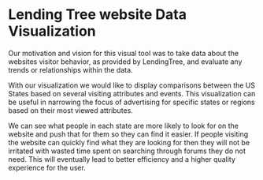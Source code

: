 # Lending Tree website Data Visualization

Our motivation and vision for this visual tool was to take data about the websites visitor behavior, as provided by LendingTree, and evaluate any trends or relationships within the data.

With our visualization we would like to display comparisons between the US States based on several visiting attributes and events. This visualization can be useful in narrowing the focus of advertising for specific states or regions based on their most viewed attributes.

We can see what people in each state are more likely to look for on the website and push that for them so they can find it easier. If people visiting the website can quickly find what they are looking for then they will not be irritated with wasted time spent on searching through forums they do not need. This will eventually lead to better efficiency and a higher quality experience for the user. 
